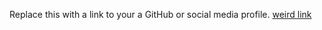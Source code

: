 Replace this with a link to your a GitHub or social media profile.
[weird link](https://www.freecodecamp.org/news/learn-kubernetes-in-under-3-hours-a-detailed-guide-to-orchestrating-containers-114ff420e882/)
